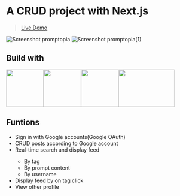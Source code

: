 # A CRUD project with Next.js
>[Live Demo](https://project-promptopia9659.vercel.app/)

![Screenshot promptopia](https://github.com/chyuanhan/project_promptopia9659/assets/56546556/642030b4-1724-448f-a449-42afb7520667)
![Screenshot promptopia(1)](https://github.com/chyuanhan/project_promptopia9659/assets/56546556/f453f14e-d289-452b-9c7c-51fff01363bc)

## Build with
<img src="https://slashdev.io/_next/image?url=https%3A%2F%2Fslashdevcms.nyc3.digitaloceanspaces.com%2Fcms%2Fuploads%2F2023%2F04%2F14175618%2FUntitled-design-33.png&w=640&q=70" width="100" height="100" /><img src="https://upload.wikimedia.org/wikipedia/commons/d/d5/Tailwind_CSS_Logo.svg" width="100" height="100" /><img src="https://www.pngall.com/wp-content/uploads/13/Mongodb-PNG-Image-HD.png" width="100" height="100" /><img src="https://blog.logrocket.com/wp-content/uploads/2021/08/authenticate-access-google-apis-using-oauth-2-0.png" width="150" height="100" />

## Funtions
<ul>
  <li>Sign in with Google accounts(Google OAuth)</li>
  <li>CRUD posts according to Google account</li>
  <li>Real-time search and display feed</li>
  <ul>
    <li>By tag</li>
    <li>By prompt content</li>
    <li>By username</li>
  </ul>
  <li>Display feed by on tag click</li>
  <li>View other profile</li>
</ul>

